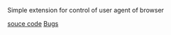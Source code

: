 Simple extension for control of user agent of browser

[souce code](https://github.com/felipe84841/esFdTestTool)
[Bugs](https://github.com/felipe84841/esFdTestTool/issues)